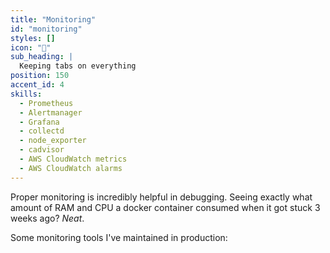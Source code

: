 ```yaml
---
title: "Monitoring"
id: "monitoring"
styles: []
icon: "👀"
sub_heading: |
  Keeping tabs on everything
position: 150
accent_id: 4
skills:
  - Prometheus
  - Alertmanager
  - Grafana
  - collectd
  - node_exporter
  - cadvisor
  - AWS CloudWatch metrics
  - AWS CloudWatch alarms
---
```


Proper monitoring is incredibly helpful in debugging. Seeing exactly what amount of RAM and CPU a docker container consumed when it got stuck 3 weeks ago? *Neat*.

Some monitoring tools I've maintained in production:
